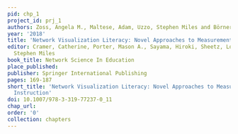 ```yaml
---
pid: chp_1
project_id: prj_1
authors: Zoss, Angela M., Maltese, Adam, Uzzo, Stephen Miles and Börner, Katy
year: '2018'
title: 'Network Visualization Literacy: Novel Approaches to Measurement and Instruction'
editor: Cramer, Catherine, Porter, Mason A., Sayama, Hiroki, Sheetz, Lori and Uzzo,
  Stephen Miles
book_title: Network Science In Education
place_published: 
publisher: Springer International Publishing
pages: 169-187
short_title: 'Network Visualization Literacy: Novel Approaches to Measurement and
  Instruction'
doi: 10.1007/978-3-319-77237-0_11
chap_url: 
order: '0'
collection: chapters
---
```

